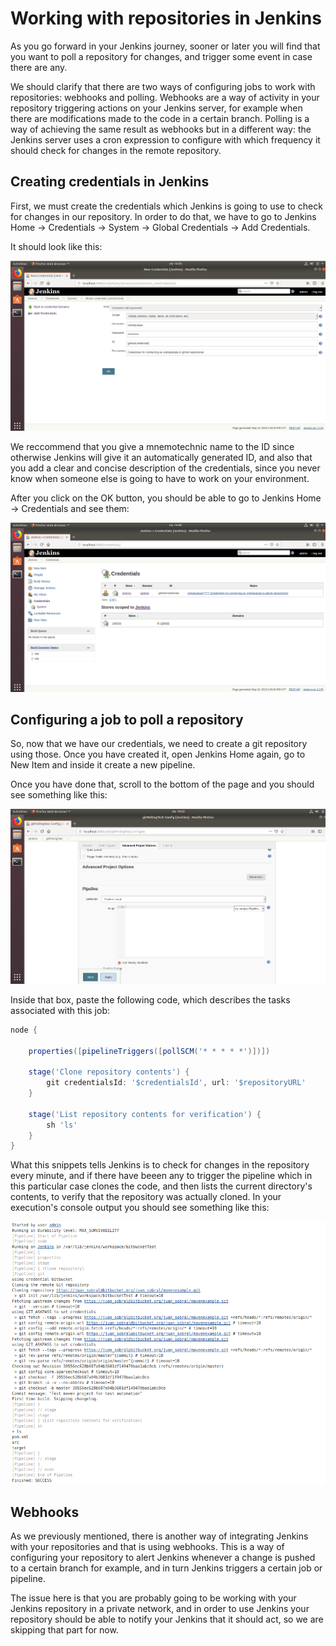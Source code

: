 # Working with repositories in Jenkins

As you go forward in your Jenkins journey, sooner or later you will find that you want to poll a repository for changes, and trigger some event in case there are any.

We should clarify that there are two ways of configuring jobs to work with repositories: webhooks and polling. Webhooks are a way of activity in your repository triggering actions on your Jenkins server, for example when there are modifications made to the code in a certain branch. Polling is a way of achieving the same result as webhooks but in a different way: the Jenkins server uses a cron expression to configure with which frequency it should check for changes in the remote repository.

## Creating credentials in Jenkins

First, we must create the credentials which Jenkins is going to use to check for changes in our repository. In order to do that, we have to go to Jenkins Home -> Credentials -> System -> Global Credentials -> Add Credentials.

It should look like this:

![Add credentials screen](https://github.com/abstracta/selenium-jenkins-ansible/blob/develop/learning/pollingJenkins/img/Capture5.PNG)

We reccommend that you give a mnemotechnic name to the ID since otherwise Jenkins will give it an automatically generated ID, and also that you add a clear and concise description of the credentials, since you never know when someone else is going to have to work on your environment.

After you click on the OK button, you should be able to go to Jenkins Home -> Credentials and see them:

![Credentials screen](https://github.com/abstracta/selenium-jenkins-ansible/blob/develop/learning/pollingJenkins/img/Capture6.PNG)

## Configuring a job to poll a repository

So, now that we have our credentials, we need to create a git repository using those. Once you have created it, open Jenkins Home again, go to New Item and inside it create a new pipeline.

Once you have done that, scroll to the bottom of the page and you should see something like this:

![Pipeline creation screen](https://github.com/abstracta/selenium-jenkins-ansible/blob/develop/learning/pollingJenkins/img/Capture7.PNG)

Inside that box, paste the following code, which describes the tasks associated with this job:

``` groovy
node {

    properties([pipelineTriggers([pollSCM('* * * * *')])])

    stage('Clone repository contents') {
        git credentialsId: '$credentialsId', url: '$repositoryURL'
    }

    stage('List repository contents for verification') {
        sh 'ls'
    }
}
```

What this snippets tells Jenkins is to check for changes in the repository every minute, and if there have beeen any to trigger the pipeline which in this particular case clones the code, and then lists the current directory's contents, to verify that the repository was actually cloned.
In your execution's console output you should see something like this:

![Example execution](https://github.com/abstracta/selenium-jenkins-ansible/blob/develop/learning/pollingJenkins/img/Capture16.PNG)

## Webhooks

As we previously mentioned, there is another way of integrating Jenkins with your repositories and that is using webhooks. This is a way of configuring your repository to alert Jenkins whenever a change is pushed to a certain branch for example, and in turn Jenkins triggers a certain job or pipeline.

The issue here is that you are probably going to be working with your Jenkins repository in a private network, and in order to use Jenkins your repository should be able to notify your Jenkins that it should act, so we are skipping that part for now.